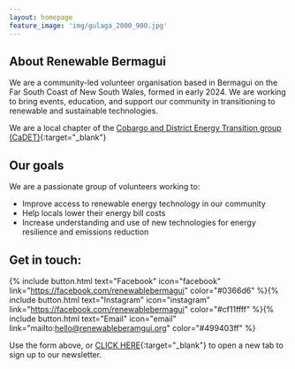 ```yaml
---
layout: homepage
feature_image: 'img/gulaga_2000_900.jpg'
---
```


## About Renewable Bermagui

We are a community-led volunteer organisation based in Bermagui on the Far South Coast of New South Wales, formed in early 2024. We are working to bring events, education, and support our community in transitioning to renewable and sustainable technologies.

We are a local chapter of the [Cobargo and District Energy Transition group (CaDET)](https://renewablecobargo.com){:target="_blank"}

## Our goals

We are a passionate group of volunteers working to:
* Improve access to renewable energy technology in our community
* Help locals lower their energy bill costs
* Increase understanding and use of new technologies for energy resilience and emissions reduction

## Get in touch:

{% include button.html text="Facebook" icon="facebook" link="https://facebook.com/renewablebermagui" color="#0366d6" %}{% include button.html text="Instagram" icon="instagram" link="https://facebook.com/renewablebermagui" color="#cf11ffff" %}{% include button.html text="Email" icon="email" link="mailto:hello@renewableberamgui.org" color="#499403ff" %}

<div style="text-align: left" class="sender-form-field" data-sender-form-id="egvljd"></div>

Use the form above, or [CLICK HERE](https://stats.sender.net/forms/egvljd/view){:target="_blank"} to open a new tab to sign up to our newsletter.

